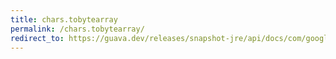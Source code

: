 ```yaml
---
title: chars.tobytearray
permalink: /chars.tobytearray/
redirect_to: https://guava.dev/releases/snapshot-jre/api/docs/com/google/common/primitives/Chars.html#toByteArray-char-
---
```

